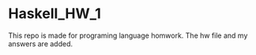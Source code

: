 # Haskell_HW_1
This repo is made for programing language homwork. The hw file and my answers are added.
